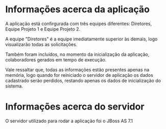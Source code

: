 # Informações acerca da aplicação
A aplicação está confirgurada com três equipes diferentes: Diretores, Equipe Projeto 1 e Equipe Projeto 2. 

A equipe "Diretores" é a equipe imediatamente superior às demais, logo visualizarão todas as solicitações.

Também foram incluídos, no momento da inicialização da aplicação, colaboradores gerados em tempo de execução.

Vale ressaltar que, todas as informações estão presentes apenas na memória, logo quando for reiniciado o servidor de aplicação os dados cadastrado serão perdidos, restando apenas os dados de inicialização do sistema.

# Informações acerca do servidor
O servidor utilizado para rodar a aplicação foi o JBoss AS 7.1
